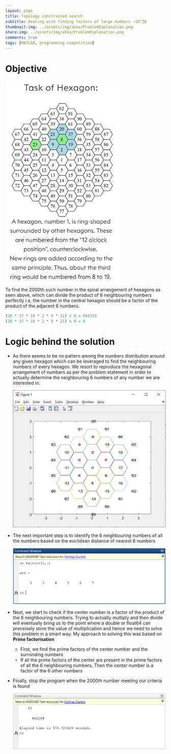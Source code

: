 ```yaml
---
layout: page
title: Topology constrained search
subtitle: Dealing with finding factors of large numbers ~10^30
thumbnail-img: ../assets/img/akka/ProblemExplanation.png
share-img: ../assets/img/akka/ProblemExplanation.png
comments: true
tags: [MATLAB, programming competition]
---
```


# Objective

![Problem_snap](../assets/img/akka/ProblemExplanation.png)

To find the 2000th such number in the spiral arrangement of hexagons as seen above, which can divide the product of 6 neighbouring numbers perfectly i.e, the number in the central hexagon should be a factor of the product of the adjacent 6 numbers.

```python
(20 * 37 * 19 * 2 * 9 * 21) / 8 = 664335
(20 * 37 * 19 * 2 * 9 * 21) % 8 = 0
```

# Logic behind the solution

 * As there seems to be no pattern among the numbers distribution around any given hexagon which can be leveraged to find the neighbouring numbers of every hexagon. We resort to reproduce the hexagonal arrangement of numbers as per the problem statement in order to actually determine the neighbouring 6 numbers of any number we are interested in.
 
    ![hex arrangement](../assets/img/akka/PointsandHex.png)

 * The next important step is to identify the 6 neighbouring numbers of all the numbers based on the euclidean distance of nearest 6 numbers
 
    ![factors](../assets/img/akka/Neighbours.png)

 * Next, we start to check if the center number is a factor of the product of the 6 neighbouring numbers. Trying to actually multiply and then divide will eventually bring us to the point where a double or float64 can preceisely store the value of multiplication and hence we need to solve this problem in a smart way. My approach to solving this was based on **Prime factorisation**

     * First, we find the prime factors of the center number and the surronding numbers
     * If all the prime factors of the center are present in the prime factors of all the 6 	  	 neighbouring numbers. Then the center number is a factor of the 6 other numbers

 * Finally, stop the program when the 2000th number meeting our criteria is found
 
    ![solution](../assets/img/akka/FinalSolution.png)
 
